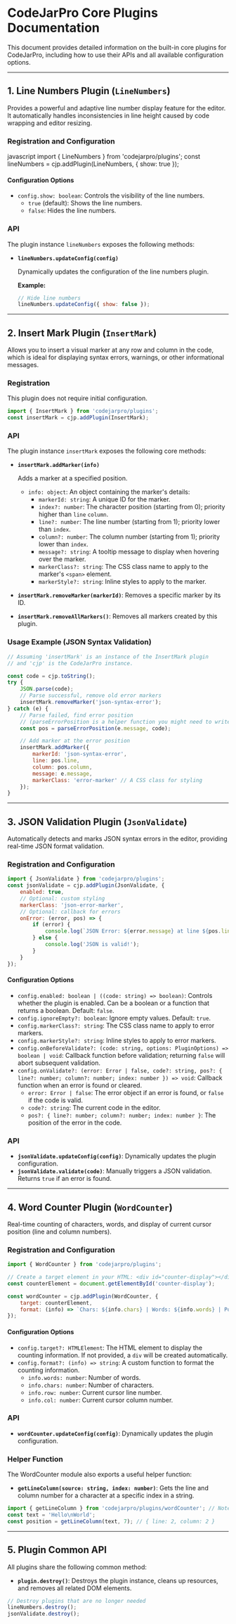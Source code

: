 # CodeJarPro Core Plugins Documentation

This document provides detailed information on the built-in core plugins for CodeJarPro, including how to use their APIs and all available configuration options.

---

## 1. Line Numbers Plugin (`LineNumbers`)

Provides a powerful and adaptive line number display feature for the editor. It automatically handles inconsistencies in line height caused by code wrapping and editor resizing.

### Registration and Configuration

javascript
import { LineNumbers } from 'codejarpro/plugins';
const lineNumbers = cjp.addPlugin(LineNumbers, { show: true });

#### Configuration Options

-   `config.show: boolean`: Controls the visibility of the line numbers.
    -   `true` (default): Shows the line numbers.
    -   `false`: Hides the line numbers.

### API

The plugin instance `lineNumbers` exposes the following methods:

-   **`lineNumbers.updateConfig(config)`**

    Dynamically updates the configuration of the line numbers plugin.

    **Example:**

    ```javascript
    // Hide line numbers
    lineNumbers.updateConfig({ show: false });
    ```

---

## 2\. Insert Mark Plugin (`InsertMark`)

Allows you to insert a visual marker at any row and column in the code, which is ideal for displaying syntax errors, warnings, or other informational messages.

### Registration

This plugin does not require initial configuration.

```javascript
import { InsertMark } from 'codejarpro/plugins';
const insertMark = cjp.addPlugin(InsertMark);
```

### API

The plugin instance `insertMark` exposes the following core methods:

-   **`insertMark.addMarker(info)`**

    Adds a marker at a specified position.

    -   `info: object`: An object containing the marker's details:
        -   `markerId: string`: A unique ID for the marker.
        -   `index?: number`: The character position (starting from 0); priority higher than `line` `column`.
        -   `line?: number`: The line number (starting from 1); priority lower than `index`.
        -   `column?: number`: The column number (starting from 1); priority lower than `index`.
        -   `message?: string`: A tooltip message to display when hovering over the marker.
        -   `markerClass?: string`: The CSS class name to apply to the marker's `<span>` element.
        -   `markerStyle?: string`: Inline styles to apply to the marker.

-   **`insertMark.removeMarker(markerId)`**: Removes a specific marker by its ID.

-   **`insertMark.removeAllMarkers()`**: Removes all markers created by this plugin.

### Usage Example (JSON Syntax Validation)

```javascript
// Assuming 'insertMark' is an instance of the InsertMark plugin
// and 'cjp' is the CodeJarPro instance.

const code = cjp.toString();
try {
	JSON.parse(code);
	// Parse successful, remove old error markers
	insertMark.removeMarker('json-syntax-error');
} catch (e) {
	// Parse failed, find error position
	// (parseErrorPosition is a helper function you might need to write)
	const pos = parseErrorPosition(e.message, code);

	// Add marker at the error position
	insertMark.addMarker({
		markerId: 'json-syntax-error',
		line: pos.line,
		column: pos.column,
		message: e.message,
		markerClass: 'error-marker' // A CSS class for styling
	});
}
```

---

## 3\. JSON Validation Plugin (`JsonValidate`)

Automatically detects and marks JSON syntax errors in the editor, providing real-time JSON format validation.

### Registration and Configuration

```javascript
import { JsonValidate } from 'codejarpro/plugins';
const jsonValidate = cjp.addPlugin(JsonValidate, {
	enabled: true,
	// Optional: custom styling
	markerClass: 'json-error-marker',
	// Optional: callback for errors
	onError: (error, pos) => {
		if (error) {
			console.log(`JSON Error: ${error.message} at line ${pos.line}`);
		} else {
			console.log('JSON is valid!');
		}
	}
});
```

#### Configuration Options

-   `config.enabled: boolean | ((code: string) => boolean)`: Controls whether the plugin is enabled. Can be a boolean or a function that returns a boolean. Default: `false`.
-   `config.ignoreEmpty?: boolean`: Ignore empty values. Default: `true`.
-   `config.markerClass?: string`: The CSS class name to apply to error markers.
-   `config.markerStyle?: string`: Inline styles to apply to error markers.
-   `config.onBeforeValidate?: (code: string, options: PluginOptions) => boolean | void`: Callback function before validation; returning `false` will abort subsequent validation.
-   `config.onValidate?: (error: Error | false, code?: string, pos?: { line?: number; column?: number; index: number }) => void`: Callback function when an error is found or cleared.
    -   `error: Error | false`: The error object if an error is found, or `false` if the code is valid.
    -   `code?: string`: The current code in the editor.
    -   `pos?: { line?: number; column?: number; index: number }`: The position of the error in the code.

### API

-   **`jsonValidate.updateConfig(config)`**: Dynamically updates the plugin configuration.
-   **`jsonValidate.validate(code)`**: Manually triggers a JSON validation. Returns `true` if an error is found.

---

## 4\. Word Counter Plugin (`WordCounter`)

Real-time counting of characters, words, and display of current cursor position (line and column numbers).

### Registration and Configuration

```javascript
import { WordCounter } from 'codejarpro/plugins';

// Create a target element in your HTML: <div id="counter-display"></div>
const counterElement = document.getElementById('counter-display');

const wordCounter = cjp.addPlugin(WordCounter, {
	target: counterElement,
	format: (info) => `Chars: ${info.chars} | Words: ${info.words} | Pos: ${info.row}:${info.col}`
});
```

#### Configuration Options

-   `config.target?: HTMLElement`: The HTML element to display the counting information. If not provided, a `div` will be created automatically.
-   `config.format?: (info) => string`: A custom function to format the counting information.
    -   `info.words: number`: Number of words.
    -   `info.chars: number`: Number of characters.
    -   `info.row: number`: Current cursor line number.
    -   `info.col: number`: Current cursor column number.

### API

-   **`wordCounter.updateConfig(config)`**: Dynamically updates the plugin configuration.

### Helper Function

The WordCounter module also exports a useful helper function:

-   **`getLineColumn(source: string, index: number)`**: Gets the line and column number for a character at a specific index in a string.

```javascript
import { getLineColumn } from 'codejarpro/plugins/wordCounter'; // Note the import path
const text = 'Hello\nWorld';
const position = getLineColumn(text, 7); // { line: 2, column: 2 }
```

---

## 5\. Plugin Common API

All plugins share the following common method:

-   **`plugin.destroy()`**: Destroys the plugin instance, cleans up resources, and removes all related DOM elements.

```javascript
// Destroy plugins that are no longer needed
lineNumbers.destroy();
jsonValidate.destroy();
```
